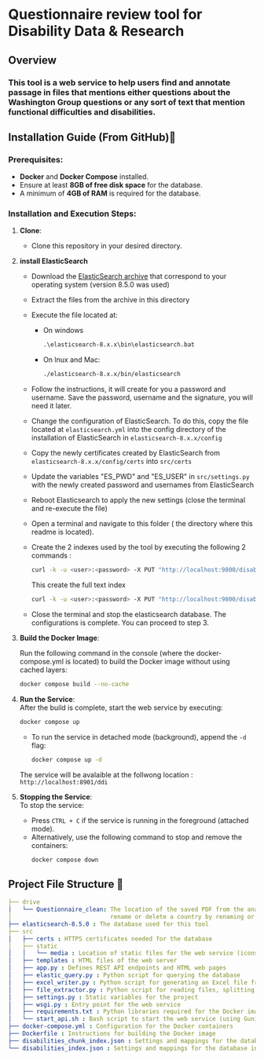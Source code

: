 # Questionnaire review tool for Disability Data & Research

## Overview

### This tool is a web service to help users find and annotate passage in files that mentions either questions about the Washington Group questions or any sort of text that mention functional difficulties and disabilities.

## Installation Guide (From GitHub)🔧

### Prerequisites:
- **Docker** and **Docker Compose** installed.
- Ensure at least **8GB of free disk space** for the database.
- A minimum of **4GB of RAM** is required for the database.

### Installation and Execution Steps:

1. **Clone**:  
   - Clone this repository in your desired directory.

2. **install ElasticSearch** 
   - Download the [ElasticSearch archive](https://www.elastic.co/downloads/past-releases#elasticsearch) that correspond to your operating system (version  8.5.0 was used)
   - Extract the files from the archive in this directory
   - Execute the file located at: 
   
      - On windows
         ```cmd
         .\elasticsearch-8.x.x\bin\elasticsearch.bat
         ```
      - On lnux and Mac:
         ```bash
         ./elasticsearch-8.x.x/bin/elasticsearch
         ```
   - Follow the instructions, it will create for you a password and username. Save the password, username and the signature, you will need it later.
   - Change the configuration of ElasticSearch. To do this, copy the file located at `elasticsearch.yml` into the config directory of the installation of ElasticSearch in `elasticsearch-8.x.x/config`
   - Copy the newly certificates created by ElasticSearch from `elasticsearch-8.x.x/config/certs` into `src/certs`
   - Update the variables "ES_PWD" and "ES_USER" in `src/settings.py` with the newly created password and usernames from ElasticSearch
   - Reboot Elasticsearch to apply the new settings (close the terminal and re-execute the file)
   - Open a terminal and navigate to this folder ( the directory where this readme is located).
   - Create the 2 indexes used by the tool by executing the following 2 commands :

      ```bash
      curl -k -u <user>:<password> -X PUT "http://localhost:9800/disabilities_clean" -d @disabilities_index.json --header "Content-Type: application/json"
      ```
      This create the full text index

      ```bash
      curl -k -u <user>:<password> -X PUT "http://localhost:9800/disabilities_chunks_clean" -d @disabilities_chunk_index.json --header "Content-Type: application/json"
      ```
   - Close the terminal and stop the elasticsearch database. The configurations is complete. You can proceed to step 3.


3. **Build the Docker Image**: 

   Run the following command in the console (where the docker-compose.yml is located) to build the Docker image without using cached layers:  
   ```bash
   docker compose build --no-cache
   ```

4. **Run the Service**:  
   After the build is complete, start the web service by executing:  
   ```bash
   docker compose up
   ```  
   - To run the service in detached mode (background), append the `-d` flag:  
     ```bash
     docker compose up -d
     ```
    The service will be avalaible at the follwong location : `http://localhost:8901/ddi`

5. **Stopping the Service**:  
   To stop the service:  
   - Press `CTRL + C` if the service is running in the foreground (attached mode).  
   - Alternatively, use the following command to stop and remove the containers:  
     ```bash
     docker compose down
     ```

## Project File Structure 📁

```yaml
├── drive
│   └── Questionnaire_clean: The location of the saved PDF from the analysis tool. It's here you can add, 
│                            rename or delete a country by renaming or deleting its folder
├── elasticsearch-8.5.0 : The database used for this tool
├── src
│   ├── certs : HTTPS certificates needed for the database
│   ├── static 
│   │   └── media : Location of static files for the web service (icons, images, JS libraries, etc.)
│   ├── templates : HTML files of the web server
│   ├── app.py : Defines REST API endpoints and HTML web pages
│   ├── elastic_query.py : Python script for querying the database
│   ├── excel_writer.py : Python script for generating an Excel file from user annotations
│   ├── file_extractor.py : Python script for reading files, splitting them into chunks, and uploading them to the database
│   ├── settings.py : Static variables for the project
│   ├── wsgi.py : Entry point for the web service
│   ├── requirements.txt : Python libraries required for the Docker image
│   └── start_api.sh : Bash script to start the web service (using Gunicorn)
├── docker-compose.yml : Configuration for the Docker containers
├── Dockerfile : Instructions for building the Docker image
├── disabilities_chunk_index.json : Settings and mappings for the database index containing file chunks
└── disabilities_index.json : Settings and mappings for the database index containing full files as text
```
